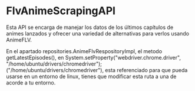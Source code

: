 # FlvAnimeScrapingAPI
Esta API se encarga de manejar los datos de los últimos capítulos de animes lanzados y ofrecer una variedad de alternativas para verlos usando AnimeFLV.

En el apartado repositories.AnimeFlvRespositoryImpl, el metodo getLatestEpisodes(), en System.setProperty("webdriver.chrome.driver", "/home/ubuntu/drivers/chromedriver");
("/home/ubuntu/drivers/chromedriver"), esta referenciado para que pueda usarse en un entorno de linux, tienes que modificar esta ruta a una de acorde a tu entorno.
